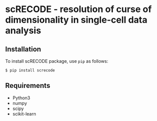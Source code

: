 # scRECODE - resolution of curse of dimensionality in single-cell data analysis

## Installation
To install scRECODE package, use `pip` as follows:

```
$ pip install screcode
```

## Requirements
* Python3
* numpy
* scipy
* scikit-learn
